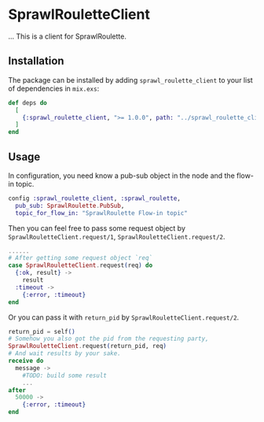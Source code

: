 # SprawlRouletteClient
... This is a client for SprawlRoulette.

## Installation

The package can be installed by adding `sprawl_roulette_client` to your list
of dependencies in `mix.exs`:

```elixir
def deps do
  [
    {:sprawl_roulette_client, ">= 1.0.0", path: "../sprawl_roulette_client"}
  ]
end
```

## Usage

In configuration, you need know a pub-sub object in the node and the flow-in
topic.

```elixir
config :sprawl_roulette_client, :sprawl_roulette,
  pub_sub: SprawlRoulette.PubSub,
  topic_for_flow_in: "SprawlRoulette Flow-in topic"
```

Then you can feel free to pass some request object by
`SprawlRouletteClient.request/1`, `SprawlRouletteClient.request/2`.

```elixir
......
# After getting some request object `req`
case SprawlRouletteClient.request(req) do
  {:ok, result} ->
    result
  :timeout ->
    {:error, :timeout}
end
```

Or you can pass it with `return_pid` by `SprawlRouletteClient.request/2`.

```elixir
return_pid = self()
# Somehow you also got the pid from the requesting party,
SprawlRouletteClient.request(return_pid, req)
# And wait results by your sake.
receive do
  message ->
    #TODO: build some result
    ...
after
  50000 ->
    {:error, :timeout}
end
```
